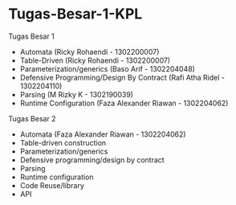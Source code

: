 # Tugas-Besar-1-KPL
Tugas Besar 1
- Automata (Ricky Rohaendi - 1302200007)
- Table-Driven (Ricky Rohaendi - 1302200007)
- Parameterization/generics (Baso Arif - 1302204048)
- Defensive Programming/Design By Contract (Rafi Atha Ridel - 1302204110)
- Parsing (M Rizky K - 1302190039)
- Runtime Configuration (Faza Alexander Riawan - 1302204062)

Tugas Besar 2
- Automata (Faza Alexander Riawan - 1302204062)
- Table-driven construction
- Parameterization/generics
- Defensive programming/design by contract
- Parsing
- Runtime configuration
- Code Reuse/library
- API

